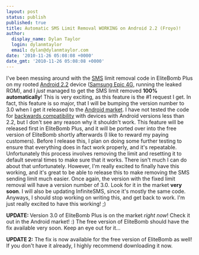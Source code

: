 ```yaml
---
layout: post
status: publish
published: true
title: Automatic SMS Limit Removal WORKING on Android 2.2 (Froyo)!
author:
  display_name: Dylan Taylor
  login: dylanmtaylor
  email: dylan@dylanmtaylor.com
date: '2010-11-26 05:08:08 +0000'
date_gmt: '2010-11-26 05:08:08 +0000'
---
```

<p>I've been messing around with the <a class="zem_slink" title="SMS" rel="wikipedia" href="http://en.wikipedia.org/wiki/SMS">SMS</a> limit removal code in EliteBomb Plus on my rooted <a class="zem_slink" title="Android" rel="homepage" href="http://code.google.com/android/">Android 2.2</a> device (<a class="zem_slink" title="Samsung i9000 Galaxy S" rel="wikipedia" href="http://en.wikipedia.org/wiki/Samsung_i9000_Galaxy_S">Samsung Epic 4G</a>, running the leaked ROM), and I <em>just</em> managed to get the SMS limit removed <strong>100% automatically</strong>! This is very exciting, as this feature is the #1 request I get. In fact, this feature is so major, that I will be bumping the version number to 3.0 when I get it released to the <a class="zem_slink" title="Android Market" rel="homepage" href="http://www.android.com/market/">Android market</a>. I have not tested the code for <a class="zem_slink" title="Backward compatibility" rel="wikipedia" href="http://en.wikipedia.org/wiki/Backward_compatibility">backwards compatibility</a> with devices with Android versions less than 2.2, but I don't see any reason why it shouldn't work. This feature will be released first in EliteBomb Plus, and it will be ported over into the free version of EliteBomb shortly afterwards (I like to reward my paying customers). Before I release this, I plan on doing some further testing to ensure that everything does in fact work properly, and it's repeatable. Unfortunately this process involves removing the limit and resetting it to default several times to make sure that it works. There isn't much I can do about that unfortunately. However, I'm really excited to finally have this working, and it's great to be able to release this to make removing the SMS sending limit much easier. Once again, the version with the fixed limit removal will have a version number of 3.0. Look for it in the market <strong>very soon</strong>. I will also be updating InfiniteSMS, since it's mostly the same code. Anyways, I should stop working on writing this, and get back to work. I'm just really excited to have this working! ;)</p>
<p><strong>UPDATE: </strong>Version 3.0 of EliteBomb Plus is on the market <em>right now</em>! Check it out in the Android market! :) The free version of EliteBomb should have the fix available very soon. Keep an eye out for it...</p>
<p><strong>UPDATE 2:</strong> The fix is now available for the free version of EliteBomb as well! If you don't have it already, I highly recommend downloading it now.<img class="zemanta-pixie-img" style="border: medium none; float: right;" src="/images/blog/2010/12/pixy.gif" alt="" /></p>
